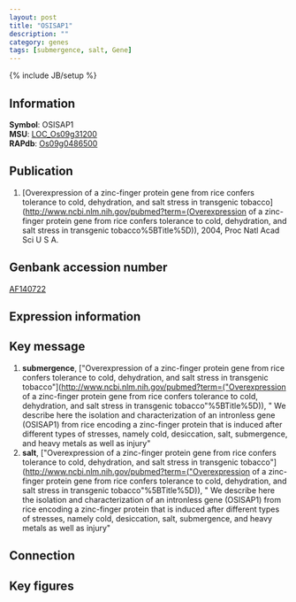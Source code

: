 ```yaml
---
layout: post
title: "OSISAP1"
description: ""
category: genes
tags: [submergence, salt, Gene]
---
```

{% include JB/setup %}

## Information
__Symbol__: OSISAP1  
__MSU__: [LOC_Os09g31200](http://rice.plantbiology.msu.edu/cgi-bin/ORF_infopage.cgi?orf=LOC_Os09g31200)  
__RAPdb__: [Os09g0486500](http://rapdb.dna.affrc.go.jp/viewer/gbrowse_details/irgsp1?name=Os09g0486500)  

## Publication
1. [Overexpression of a zinc-finger protein gene from rice confers tolerance to cold, dehydration, and salt stress in transgenic tobacco](http://www.ncbi.nlm.nih.gov/pubmed?term=(Overexpression of a zinc-finger protein gene from rice confers tolerance to cold, dehydration, and salt stress in transgenic tobacco%5BTitle%5D)), 2004, Proc Natl Acad Sci U S A.

## Genbank accession number
[AF140722](http://www.ncbi.nlm.nih.gov/nuccore/AF140722)

## Expression information

## Key message
1. __submergence__, ["Overexpression of a zinc-finger protein gene from rice confers tolerance to cold, dehydration, and salt stress in transgenic tobacco"](http://www.ncbi.nlm.nih.gov/pubmed?term=("Overexpression of a zinc-finger protein gene from rice confers tolerance to cold, dehydration, and salt stress in transgenic tobacco"%5BTitle%5D)), " We describe here the isolation and characterization of an intronless gene (OSISAP1) from rice encoding a zinc-finger protein that is induced after different types of stresses, namely cold, desiccation, salt, submergence, and heavy metals as well as injury"
2. __salt__, ["Overexpression of a zinc-finger protein gene from rice confers tolerance to cold, dehydration, and salt stress in transgenic tobacco"](http://www.ncbi.nlm.nih.gov/pubmed?term=("Overexpression of a zinc-finger protein gene from rice confers tolerance to cold, dehydration, and salt stress in transgenic tobacco"%5BTitle%5D)), " We describe here the isolation and characterization of an intronless gene (OSISAP1) from rice encoding a zinc-finger protein that is induced after different types of stresses, namely cold, desiccation, salt, submergence, and heavy metals as well as injury"

## Connection

## Key figures


